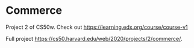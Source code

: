 # Commerce

Project 2 of CS50w.
Check out https://learning.edx.org/course/course-v1

Full project https://cs50.harvard.edu/web/2020/projects/2/commerce/.

